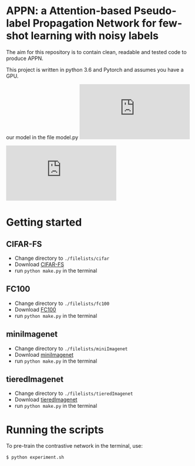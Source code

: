 # APPN: a Attention-based Pseudo-label Propagation Network for few-shot learning with noisy labels

The aim for this repository is to contain clean, readable and tested
code to produce APPN.

This project is written in python 3.6 and Pytorch and assumes you have
a GPU.

our model in the file model.py 
![APPN](https://github.com/Typistchen/APPN/blob/main/model_picture/zongtu.pdf)


![SETTING](https://github.com/Typistchen/APPN/blob/main/model_picture/jihe.pdf)

# Getting started

## CIFAR-FS

- Change directory to `./filelists/cifar`
- Download [CIFAR-FS](https://drive.google.com/file/d/1i4atwczSI9NormW5SynaHa1iVN1IaOcs/view)
- run `python make.py` in the terminal

## FC100

- Change directory to `./filelists/fc100`
- Download [FC100](https://drive.google.com/file/d/1jWbj03Fo0SXhd_egH52-rVSP9pUU0dBJ/view)
- run `python make.py` in the terminal

## miniImagenet

- Change directory to `./filelists/miniImagenet`
- Download [miniImagenet](https://drive.google.com/file/d/1hQqDL16HTWv9Jz15SwYh3qq1E4F72UDC/view)
- run `python make.py` in the terminal

## tieredImagenet

- Change directory to `./filelists/tieredImagenet`
- Download [tieredImagenet](https://drive.google.com/file/d/1ir7coqTzg_titf3nrH1brahG2PhuCnpJ/view)
- run `python make.py` in the terminal


# Running the scripts
To pre-train the contrastive network in the terminal, use:
```bash
$ python experiment.sh
```

